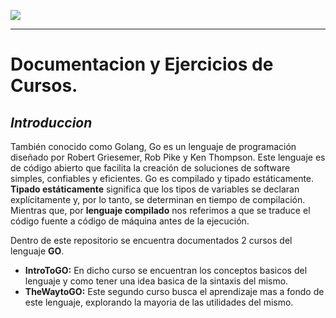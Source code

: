 
![](https://blog.hostalia.com/wp-content/uploads/2019/03/go-lenguaje-programacion-google-blog-hostalia-hosting.jpg)

---

# Documentacion y Ejercicios de Cursos.

## *Introduccion*

También conocido como Golang, Go es un lenguaje de programación diseñado por Robert Griesemer, Rob Pike y Ken Thompson. Este lenguaje es de código abierto que facilita la creación de soluciones de software simples, confiables y eficientes. Go es compilado y tipado estáticamente. **Tipado estáticamente** significa que los tipos de variables se declaran explícitamente y, por lo tanto, se determinan en tiempo de compilación. Mientras que, por **lenguaje compilado** nos referimos a que se traduce el código fuente a código de máquina antes de la ejecución.

Dentro de este repositorio se encuentra documentados 2 cursos del lenguaje **GO**.

- **IntroToGO:** En dicho curso se encuentran los conceptos basicos del lenguaje y como tener una idea basica de la sintaxis del mismo.
- **TheWaytoGO:** Este segundo curso busca el aprendizaje mas a fondo de este lenguaje, explorando la mayoria de las utilidades del mismo.    
